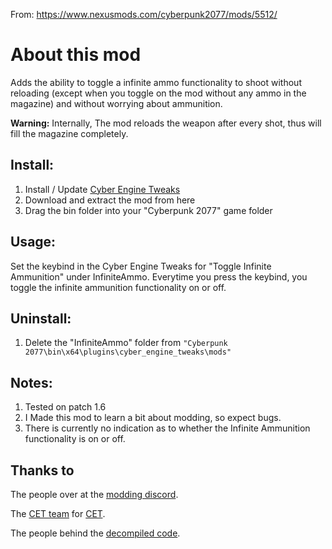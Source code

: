 From: https://www.nexusmods.com/cyberpunk2077/mods/5512/
# About this mod

Adds the ability to toggle a infinite ammo functionality to shoot without reloading (except when you toggle on the mod without any ammo in the magazine) and without worrying about ammunition.

**Warning:** Internally, The mod reloads the weapon after every shot, thus will fill the magazine completely.

## Install:
1) Install / Update [Cyber Engine Tweaks](https://www.nexusmods.com/cyberpunk2077/mods/107)
2) Download and extract the mod from here
3) Drag the bin folder into your "Cyberpunk 2077" game folder


## Usage:
Set the keybind in the Cyber Engine Tweaks for "Toggle Infinite Ammunition" under InfiniteAmmo.
Everytime you press the keybind, you toggle the infinite ammunition functionality on or off.


## Uninstall:
1) Delete the "InfiniteAmmo" folder from `"Cyberpunk 2077\bin\x64\plugins\cyber_engine_tweaks\mods"`


## Notes:
1) Tested on patch 1.6
2) I Made this mod to learn a bit about modding, so expect bugs.
3) There is currently no indication as to whether the Infinite Ammunition functionality is on or off.

## Thanks to
The people over at the [modding discord](https://discord.gg/Epkq79kd96).

The [CET team](https://github.com/yamashi/CyberEngineTweaks/graphs/contributors) for [CET](https://github.com/yamashi/CyberEngineTweaks).

The people behind the [decompiled code](https://codeberg.org/adamsmasher/cyberpunk).
